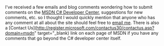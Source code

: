 I've received a few emails and blog comments wondering how to submit comments on the [MSDN C# Developer Center](http://msdn.microsoft.com/vcsharp), suggestions for new comments, etc. so I thought I would quickly mention that anyone who has any comment at all about the site should feel free to [email me](mailto:duncanma@microsoft.com). There is also a [Contact Us](http://register.microsoft.com/contactus30/contactus.asp?domain=msdn" target="_blank) link on each page of MSDN if you have any comments that go beyond the C# developer center itself.